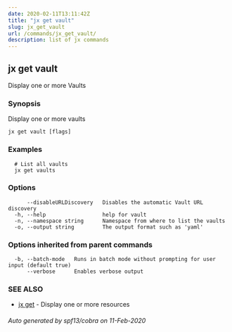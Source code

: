 ```yaml
---
date: 2020-02-11T13:11:42Z
title: "jx get vault"
slug: jx_get_vault
url: /commands/jx_get_vault/
description: list of jx commands
---
```

## jx get vault

Display one or more Vaults

### Synopsis

Display one or more vaults

```
jx get vault [flags]
```

### Examples

```
  # List all vaults
  jx get vaults
```

### Options

```
      --disableURLDiscovery   Disables the automatic Vault URL discovery
  -h, --help                  help for vault
  -n, --namespace string      Namespace from where to list the vaults
  -o, --output string         The output format such as 'yaml'
```

### Options inherited from parent commands

```
  -b, --batch-mode   Runs in batch mode without prompting for user input (default true)
      --verbose      Enables verbose output
```

### SEE ALSO

* [jx get](/commands/jx_get/)	 - Display one or more resources

###### Auto generated by spf13/cobra on 11-Feb-2020
